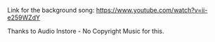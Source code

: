 Link for the background song: https://www.youtube.com/watch?v=ii-e259WZdY

Thanks to Audio Instore - No Copyright Music for this.